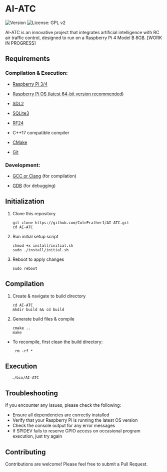 # AI-ATC

![Version](https://img.shields.io/badge/version-0.1.0-blue.svg)
![License: GPL v2](https://img.shields.io/badge/License-GPL%20v2-blue.svg)


AI-ATC is an innovative project that integrates artificial intelligence with RC air traffic control, designed to run on a Raspberry Pi 4 Model B 8GB. [WORK IN PROGRESS]

## Requirements

### Compilation & Execution:

- [Raspberry Pi 3/4](https://www.raspberrypi.com/products/raspberry-pi-4-model-b/)

- [Raspberry Pi OS (latest 64-bit version recommended)](https://www.raspberrypi.com/software/) 
 
- [SDL2](https://www.libsdl.org/)
 
- [SQLite3](https://www.sqlite.org/)
 
- [RF24](https://github.com/nRF24/RF24)

- C++17 compatible compiler

- [CMake](https://cmake.org/)

- [Git](https://git-scm.com/)
 

### Development:
  
- [GCC or Clang](https://gcc.gnu.org/) (for compilation)
  
- [GDB](https://www.gnu.org/software/gdb/) (for debugging)
  

## Initialization

1. Clone this repository 
       
       git clone https://github.com/ColePrather1/AI-ATC.git
       cd AI-ATC
       
2. Run initial setup script
       
       chmod +x install/initial.sh
       sudo ./install/initial.sh
            
3. Reboot to apply changes

       sudo reboot

## Compilation

1. Create & navigate to build directory

       cd AI-ATC
       mkdir build && cd build

2. Generate build files & compile

       cmake ..
       make

- To recompile, first clean the build directory:

       rm -rf *

## Execution

       ./bin/AI-ATC


## Troubleshooting

If you encounter any issues, please check the following:
- Ensure all dependencies are correctly installed
- Verify that your Raspberry Pi is running the latest OS version
- Check the console output for any error messages
- If SPIDEV fails to reserve GPIO access on occasional program execution, just try again

## Contributing
Contributions are welcome! Please feel free to submit a Pull Request.

